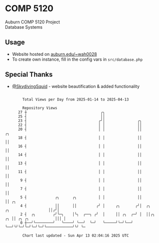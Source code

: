 # COMP 5120
Auburn COMP 5120 Project  
Database Systems

## Usage
- Website hosted on [auburn.edu/~wah0028](https://webhome.auburn.edu/~wah0028/)
- To create own instance, fill in the config vars in `src/database.php`

## Special Thanks
- [@SkydivingSquid](https://github.com/SkydivingSquid) - website beautification & added functionality

```

        Total Views per Day from 2025-01-14 to 2025-04-13

        Repository Views
      27 ┼                                  ╭╮
      25 ┤                                  ││
      23 ┤                                 ╭╯│               ╭╮
      22 ┤                                 │ │               ││
      20 ┤                                 │ │               ││                              ╭╮
      18 ┤                                 │ │               ││                              ││
      16 ┤                                 │ │               ││                              ││
      14 ┤                                 │ │               ││                              ││
      13 ┤                                 │ │               ││                              ││
      11 ┤                                 │ │               ││                              ││
       9 ┤                                 │ │               ││                              ││
       7 ┤                                 │ │               ││                              ││
       5 ┤             ╭╮      ╭╮          │ │               ││                              ││ ╭╮
       4 ┤             ││      ││         ╭╯ │     ╭╮       ╭╯│  ╭╮      ╭╮                  ││╭╯│
       2 ┤  ╭╮        ╭╯╰─╮    │╰╮  ╭──╮ ╭╯  │     ││ ╭╮  ╭─╯ │  ││╭╮ ╭╮ ││ ╭╮ ╭╮            │││ │
       0 ┼──╯╰────────╯   ╰────╯ ╰──╯  ╰─╯   ╰─────╯╰─╯╰──╯   ╰──╯╰╯╰─╯╰─╯╰─╯╰─╯╰────────────╯╰╯ ╰─

        Chart last updated - Sun Apr 13 02:04:16 2025 UTC
        
```
